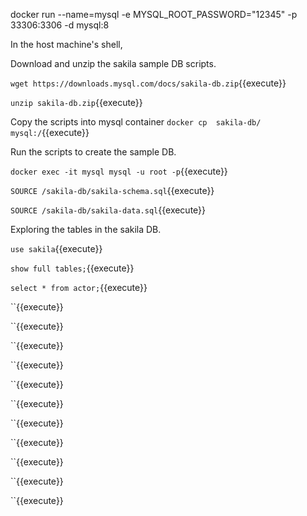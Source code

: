 docker run --name=mysql -e MYSQL_ROOT_PASSWORD="12345" -p 33306:3306 -d mysql:8

In the host machine's shell,

Download and unzip the sakila sample DB scripts.

`wget https://downloads.mysql.com/docs/sakila-db.zip`{{execute}}

`unzip sakila-db.zip`{{execute}}


Copy the scripts into mysql container
`docker cp  sakila-db/ mysql:/`{{execute}}


Run the scripts to create the sample DB.

`docker exec -it mysql mysql -u root -p`{{execute}}

`SOURCE /sakila-db/sakila-schema.sql`{{execute}}

`SOURCE /sakila-db/sakila-data.sql`{{execute}}

Exploring the tables in the sakila DB.

`use sakila`{{execute}}

`show full tables;`{{execute}}

`select * from actor;`{{execute}}

``{{execute}}

``{{execute}}

``{{execute}}

``{{execute}}

``{{execute}}

``{{execute}}

``{{execute}}

``{{execute}}

``{{execute}}

``{{execute}}

``{{execute}}